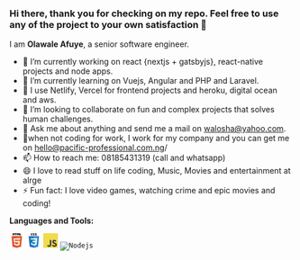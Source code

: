 ### Hi there, thank you for checking on my repo. Feel free to use any of the project to your own satisfaction 👋


I am **Olawale Afuye**, a senior software engineer.

- 🔭 I’m currently working on react {nextjs + gatsbyjs}, react-native projects and node apps.
- 🔭 I’m currently learning on Vuejs, Angular and PHP and Laravel.
- 🔭 I use Netlify, Vercel for frontend projects and heroku, digital ocean and aws.
- 👯 I’m looking to collaborate on fun and complex projects that solves human challenges.
- 💬 Ask me about anything and send me a mail on walosha@yahoo.com.
- 🍍when not coding for work, I work for my company and you can get me on hello@pacific-professional.com.ng/
- 📫 How to reach me: 08185431319 (call and whatsapp)
- 😄 I love to read stuff on life coding, Music, Movies and entertainment at alrge
- ⚡ Fun fact: I love video games, watching crime and epic movies and coding!

**Languages and Tools:**

<code><img alt="HTML5" width="26px" src="https://raw.githubusercontent.com/github/explore/80688e429a7d4ef2fca1e82350fe8e3517d3494d/topics/html/html.png" /></code>
<code><img alt="CSS3" width="26px" src="https://raw.githubusercontent.com/github/explore/80688e429a7d4ef2fca1e82350fe8e3517d3494d/topics/css/css.png" /></code>
<code><img alt="JavaScript" width="26px" src="https://raw.githubusercontent.com/github/explore/80688e429a7d4ef2fca1e82350fe8e3517d3494d/topics/javascript/javascript.png" /></code>
<code><img alt="Nodejs" width="26px" src="https://nodejs.org/static/images/logo.svg" /></code>

<br />
<br />
<!-- <img align="left" alt="Olawale's Github Stats" src="https://github-readme-stats.vercel.app/api?username=itzpradip&show_icons=true&hide_border=true" /> -->

[website]: https://www.waleafuye.cf/
[twitter]: https://twitter.com/afuye_dev
[facebook]: https://www.facebook.com/havater
[linkedin]: https://www.linkedin.com/in/afuye-olawale-687130b/

